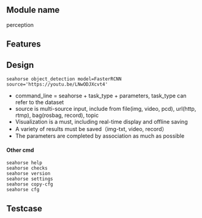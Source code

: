 ## Module name
perception

## Features


## Design
```
seahorse object_detection model=FasterRCNN source='https://youtu.be/LNwODJXcvt4'
```
- command_line = seahorse + task_type + parameters, task_type can refer to the dataset
- source is multi-source input, include from file(img, video, pcd), url(http, rtmp), bag(rosbag, record), topic
- Visualization is a must, including real-time display and offline saving
- A variety of results must be saved（img-txt, video, record）
- The parameters are completed by association as much as possible

#### Other cmd
```
seahorse help
seahorse checks
seahorse version
seahorse settings
seahorse copy-cfg
seahorse cfg
```

## Testcase
